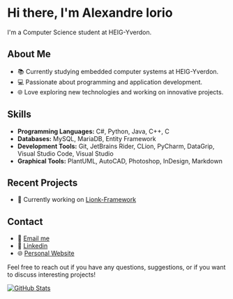 # Hi there, I'm Alexandre Iorio
I'm a Computer Science student at HEIG-Yverdon.

## About Me
- 📚 Currently studying embedded computer systems at HEIG-Yverdon.
- 💻 Passionate about programming and application development.
- 🌐 Love exploring new technologies and working on innovative projects.

## Skills
- **Programming Languages:** C#, Python, Java, C++, C
- **Databases:** MySQL, MariaDB, Entity Framework
- **Development Tools:** Git, JetBrains Rider, CLion, PyCharm, DataGrip, Visual Studio Code, Visual Studio
- **Graphical Tools:** PlantUML, AutoCAD, Photoshop, InDesign, Markdown

## Recent Projects
- 🚀 Currently working on [Lionk-Framework](https://github.com/Lionk-Framework)

## Contact
- 📧 [Email me](mailto:alexandre.iorio@heig-vd.ch)
- 🔗 [Linkedin](https://ch.linkedin.com/in/alexandre-iorio-b7286a200)
- 🌐 [Personal Website](http://aiorio.ch)

Feel free to reach out if you have any questions, suggestions, or if you want to discuss interesting projects!

[![GitHub Stats](https://github-readme-stats.vercel.app/api?username=alexandreiorio&show_icons=true)](https://github.com/AlexandreIorio)
